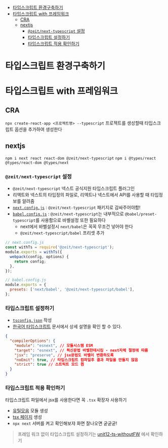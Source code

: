 - [타입스크립트 환경구축하기](#타입스크립트-환경구축하기)
- [타입스크립트 with 프레임워크](#타입스크립트-with-프레임워크)
  - [CRA](#cra)
  - [nextjs](#nextjs)
    - [`@zeit/next-typescript` 설정](#zeitnext-typescript-설정)
    - [타입스크립트 설정하기](#타입스크립트-설정하기)
    - [타입스크립트 적용 확인하기](#타입스크립트-적용-확인하기)

# 타입스크립트 환경구축하기

# 타입스크립트 with 프레임워크

## CRA

`npx create-react-app <프로젝트명> --typescript`
프로젝트를 생성할때 타입스크립트 옵션을 추가하여 생성한다

## nextjs

`npm i next react react-dom @zeit/next-typescript`
`npm i @types/react @types/react-dom @types/next`

### `@zeit/next-typescript` 설정

- `@zeit/next-typescript` 넥스트 공식지원 타입스크립트 플러그인
- 리액트와 넥스트의 타입정의 파일로, 리엑트나 넥스트에서 API를 사용할 때 타입정보를 알려줌
- [`next.config.js`](./next.config.js) : `@zeit/next-typescript` 패키지로 감싸주어야함!
- [`babel.config.js`](./babel.config.js) : `@zeit/next-typescript`는 내부적으로 `@babel/preset-typescript`를 사용함으로 바벨설정 또한 필요하다
  - next에서 바벨설정시 `next/babel`은 꼭꼭 무조건 넣어야 한다
  - `@zeit/next-typescript/babel` 프리셋 추가

```js
// next.config.js
const withTs = require('@zeit/next-typescript');
module.exports = withTs({
  webpack(config, options) {
    return config;
  },
});
```

```js
// babel.config.js
module.exports = {
  presets: ['next/babel', '@zeit/next-typescript/babel'],
};
```

### 타입스크립트 설정하기

- [`tsconfig.json`](./tsconfig.json) 작성
- [한국어 타입스크립트](https://typescript-kr.github.io/pages/tsconfig.json.html) 문서에서 상세 설명을 확인 할 수 있다.

```json
{
  "compilerOptions": {
    "module": "esnext", // 모듈시스템 ESM
    "target": "esnext", // 쵝신문법 바벨한테시킴 - next자체 절정에 따름
    "jsx": "preserve", // jsx문법도 바벨이 변환하도록
    "noEmit": true, // 타입스크립트 컴파일후 결과 파일을 만들지 않음
    "strict": true // 스트릭트 모드 켬
  }
}
```

### 타입스크립트 적용 확인하기

타입스크립트 파일에서 jsx를 사용한다면 꼭 `.tsx` 확장자 사용하기

- [유틸모음](./src/util.ts) 모듈 생성
- [tsx 페이지](./pages/index.tsx) 생성
- `npx next` 서버를 켜고 확인해보쟈 화면 잘나오면 굳굳굳!

> 프레임 워크 없이 타입스크립트 설정하기는 [unit12-ts-withoutFW](../../unit12-ts-without-FW/README.md) 에서 확인하기
